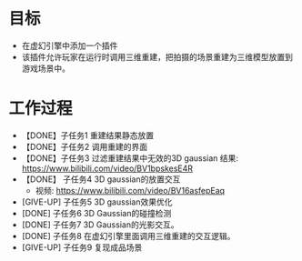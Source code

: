 
# 目标
- 在虚幻引擎中添加一个插件
- 该插件允许玩家在运行时调用三维重建，把拍摄的场景重建为三维模型放置到游戏场景中。

# 工作过程
- 【DONE】子任务1 重建结果静态放置
- 【DONE】子任务2 调用重建的界面
- 【DONE】子任务3 过滤重建结果中无效的3D gaussian
	结果: https://www.bilibili.com/video/BV1bpskesE4R
- 【DONE】 子任务4 3D gaussian的放置交互
	- 视频: https://www.bilibili.com/video/BV16asfepEaq
- [GIVE-UP] 子任务5 3D gaussian效果优化
- [DONE] 子任务6 3D Gaussian的碰撞检测
- [DONE] 子任务7 3D Gaussian的光影交互。
- [DONE] 子任务8 在虚幻引擎里面调用三维重建的交互逻辑。
- [GIVE-UP] 子任务9 复现成品场景